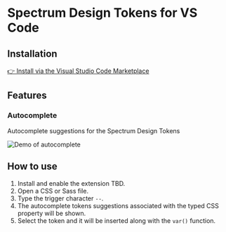# Spectrum Design Tokens for VS Code


## Installation

[👉 Install via the Visual Studio Code Marketplace](https://marketplace.visualstudio.com/items?itemName=RajdeepChandra.spectrum-design-tokens-for-vscode)

## Features

### Autocomplete

Autocomplete suggestions for the Spectrum Design Tokens

![Demo of autocomplete](https://github.com/Rajdeepc/spectrum-vscode/blob/main/.github/spectrum.gif?raw=true)


## How to use

1. Install and enable the extension TBD.
2. Open a CSS or Sass file.
3. Type the trigger character `--`.
4. The autocomplete tokens suggestions associated with the typed CSS property will be shown.
5. Select the token and it will be inserted along with the `var()` function.
